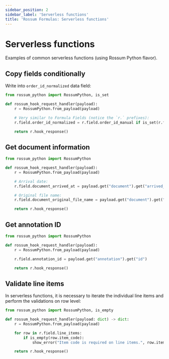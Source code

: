 ```yaml
---
sidebar_position: 2
sidebar_label: 'Serverless functions'
title: 'Rossum Formulas: Serverless functions'
---
```


# Serverless functions

Examples of common serverless functions (using Rossum Python flavor).

## Copy fields conditionally

Write into `order_id_normalized` data field:

```py
from rossum_python import RossumPython, is_set

def rossum_hook_request_handler(payload):
    r = RossumPython.from_payload(payload)

    # Very similar to Formula Fields (notice the `r.` prefixes):
    r.field.order_id_normalized = r.field.order_id_manual if is_set(r.field.order_id_manual) else r.field.order_id

    return r.hook_response()
```

## Get document information

```py
from rossum_python import RossumPython

def rossum_hook_request_handler(payload):
    r = RossumPython.from_payload(payload)

    # Arrival date:
    r.field.document_arrived_at = payload.get("document").get("arrived_at")

    # Original file name:
    r.field.document_original_file_name = payload.get("document").get("original_file_name")

    return r.hook_response()
```

## Get annotation ID

```py
from rossum_python import RossumPython

def rossum_hook_request_handler(payload):
    r = RossumPython.from_payload(payload)

    r.field.annotation_id = payload.get("annotation").get("id")

    return r.hook_response()
```

## Validate line items

In serverless functions, it is necessary to iterate the individual line items and perform the validations on row level:

```py
from rossum_python import RossumPython, is_empty

def rossum_hook_request_handler(payload: dict) -> dict:
    r = RossumPython.from_payload(payload)

    for row in r.field.line_items:
        if is_empty(row.item_code):
            show_error("Item code is required on line items.", row.item_code)

    return r.hook_response()
```
